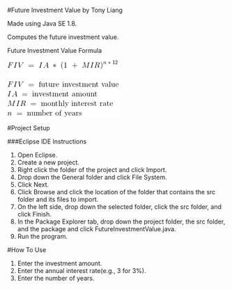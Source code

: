 #Future Investment Value by Tony Liang

Made using Java SE 1.8.

Computes the future investment value.

Future Investment Value Formula

![alt text][logo]

[logo]: https://github.com/tliang1/Java-Practice/raw/master/Practice/Intro-To-Java-8th-Ed-Daniel-Y.-Liang/Chapter-2/Chapter02P13/images/instructions/future_investment_value_formula.png "Future Investment Value Formula"

#Project Setup

###Eclipse IDE Instructions
1. Open Eclipse.
2. Create a new project.
3. Right click the folder of the project and click Import.
4. Drop down the General folder and click File System.
5. Click Next.
6. Click Browse and click the location of the folder that contains the src folder and its files to import.
7. On the left side, drop down the selected folder, click the src folder, and click Finish.
8. In the Package Explorer tab, drop down the project folder, the src folder, and the package and click FutureInvestmentValue.java.
9. Run the program.

#How To Use
1. Enter the investment amount.
2. Enter the annual interest rate(e.g., 3 for 3%).
3. Enter the number of years.
